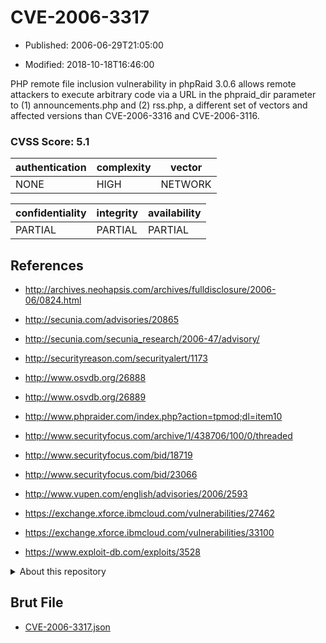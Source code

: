 # CVE-2006-3317

- Published: 2006-06-29T21:05:00

- Modified: 2018-10-18T16:46:00

PHP remote file inclusion vulnerability in phpRaid 3.0.6 allows remote attackers to execute arbitrary code via a URL in the phpraid_dir parameter to (1) announcements.php and (2) rss.php, a different set of vectors and affected versions than CVE-2006-3316 and CVE-2006-3116.

### CVSS Score: **5.1**

| authentication | complexity | vector |
| --- | --- | --- |
| NONE | HIGH | NETWORK |

| confidentiality | integrity | availability |
| --- | --- | --- |
| PARTIAL | PARTIAL | PARTIAL |

## References

* http://archives.neohapsis.com/archives/fulldisclosure/2006-06/0824.html

* http://secunia.com/advisories/20865

* http://secunia.com/secunia_research/2006-47/advisory/

* http://securityreason.com/securityalert/1173

* http://www.osvdb.org/26888

* http://www.osvdb.org/26889

* http://www.phpraider.com/index.php?action=tpmod;dl=item10

* http://www.securityfocus.com/archive/1/438706/100/0/threaded

* http://www.securityfocus.com/bid/18719

* http://www.securityfocus.com/bid/23066

* http://www.vupen.com/english/advisories/2006/2593

* https://exchange.xforce.ibmcloud.com/vulnerabilities/27462

* https://exchange.xforce.ibmcloud.com/vulnerabilities/33100

* https://www.exploit-db.com/exploits/3528

<details>
<summary>About this repository</summary> 

  This repository is part of the project [Live Hack CVE](https://github.com/Live-Hack-CVE). Main website can be found [www.live-hack.org](https://www.live-hack.org) 
  
  Made by [Sn0wAlice](https://github.com/Sn0wAlice) for the people that care about security and need to have a feed of the latest CVEs. Hope you enjoy it, don't forget to star the repo and follow me on [Twitter](https://twitter.com/Sn0wAlice) and [Github](https://github.com/Sn0wAlice). And that is my [personnal website](https://www.alice-snow.me/)

  - [Home Page](https://github.com/Live-Hack-CVE)
  - [Framework](https://github.com/Live-Hack-CVE/cve-framework)
  - [CVE database](https://github.com/Live-Hack-CVE/full_database)
  - [Changelog](https://github.com/Live-Hack-CVE/Changelog)
</details>

## Brut File

* [CVE-2006-3317.json](https://raw.githubusercontent.com/Live-Hack-CVE/full_database/main/cves/2006/CVE-2006-3317.json)

